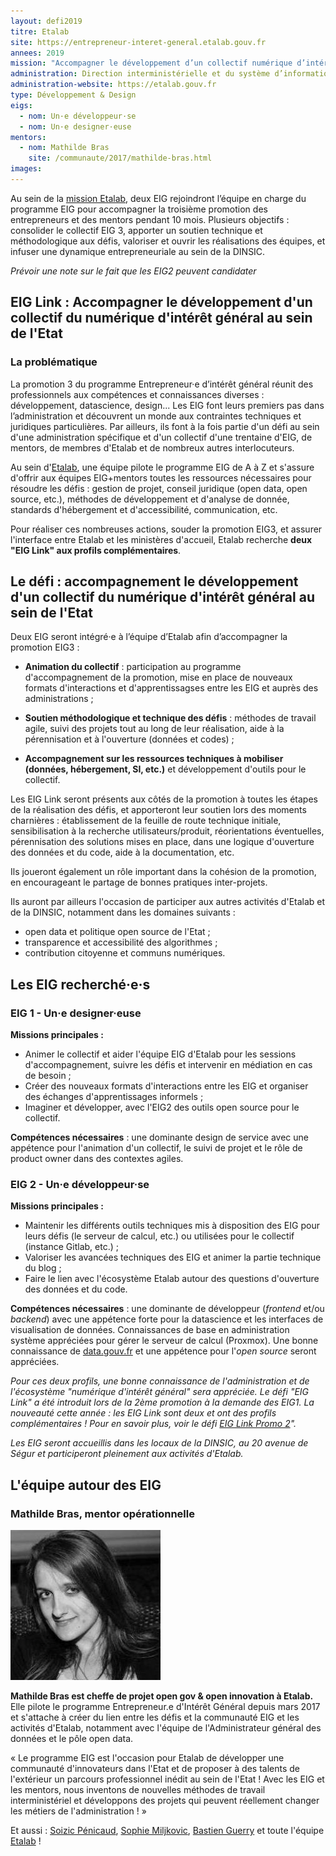 ```yaml
---
layout: defi2019
titre: Etalab
site: https://entrepreneur-interet-general.etalab.gouv.fr
annees: 2019
mission: "Accompagner le développement d’un collectif numérique d’intérêt général au sein de l’Etat"
administration: Direction interministérielle et du système d’information et de communication de l’Etat
administration-website: https://etalab.gouv.fr
type: Développement & Design
eigs:
  - nom: Un·e développeur·se
  - nom: Un·e designer·euse
mentors:
  - nom: Mathilde Bras
    site: /communaute/2017/mathilde-bras.html
images: 
---
```


Au sein de la [mission Etalab](https://etalab.gouv.fr), deux EIG rejoindront l’équipe en
charge du programme EIG pour accompagner la troisième promotion des
entrepreneurs et des mentors pendant 10 mois. Plusieurs objectifs :
consolider le collectif EIG 3, apporter un soutien technique et
méthodologique aux défis, valoriser et ouvrir les réalisations des
équipes, et infuser une dynamique entrepreneuriale au sein de la
DINSIC.

_Prévoir une note sur le fait que les EIG2 peuvent candidater_

## EIG Link : Accompagner le développement d'un collectif du numérique d'intérêt général au sein de l'Etat

### La problématique

La promotion 3 du programme Entrepreneur·e d’intérêt général réunit
des professionnels aux compétences et connaissances diverses :
développement, datascience, design...  Les EIG font leurs premiers
pas dans l’administration et découvrent un monde aux contraintes
techniques et juridiques particulières. Par ailleurs, ils font à la
fois partie d'un défi au sein d'une administration spécifique et d'un
collectif d'une trentaine d'EIG, de mentors, de membres d'Etalab et de nombreux autres interlocuteurs.

Au sein d'[Etalab](http://www.etalab.gouv.fr/), une équipe pilote le programme EIG de A à Z et s'assure d'offrir aux équipes EIG+mentors toutes les ressources nécessaires pour résoudre les défis : gestion de projet, conseil juridique (open data, open source, etc.), méthodes de développement et d'analyse de donnée, standards d'hébergement et d'accessibilité, communication, etc.

Pour réaliser ces nombreuses actions, souder la promotion EIG3, et assurer l'interface entre Etalab et les ministères d'accueil, Etalab recherche **deux "EIG Link" aux profils complémentaires**. 

## Le défi : accompagnement le développement d'un collectif du numérique d'intérêt général au sein de l'Etat

Deux EIG seront intégré·e à l’équipe d’Etalab afin d’accompagner la
promotion EIG3 :

* **Animation du collectif** : participation au programme
  d'accompagnement de la promotion, mise en place de nouveaux formats
  d'interactions et d'apprentissagses entre les EIG et auprès des
  administrations ;

* **Soutien méthodologique et technique des défis** : méthodes de
  travail agile, suivi des projets tout au long de leur réalisation,
  aide à la pérennisation et à l'ouverture (données et codes) ;

* **Accompagnement sur les ressources techniques à mobiliser (données,
  hébergement, SI, etc.)** et développement d'outils pour le
  collectif.

Les EIG Link seront présents aux côtés de la promotion à toutes les
étapes de la réalisation des défis, et apporteront leur soutien lors
des moments charnières : établissement de la feuille de route
technique initiale, sensibilisation à la recherche
utilisateurs/produit, réorientations éventuelles, pérennisation des
solutions mises en place, dans une logique d'ouverture des données et
du code, aide à la documentation, etc.

Ils joueront également un rôle important dans la cohésion de la
promotion, en encourageant le partage de bonnes pratiques
inter-projets.

Ils auront par ailleurs l'occasion de participer aux autres
activités d'Etalab et de la DINSIC, notamment dans les domaines
suivants :

* open data et politique open source de l'Etat ;
* transparence et accessibilité des algorithmes ;
* contribution citoyenne et communs numériques.

## Les EIG recherché·e·s

### EIG 1 - Un·e designer·euse

**Missions principales :** 
* Animer le collectif et aider l'équipe EIG d'Etalab pour les sessions d'accompagnement, suivre les défis et intervenir en médiation en cas de besoin ; 
* Créer des nouveaux formats d'interactions entre les EIG et organiser des échanges d'apprentissages informels ; 
* Imaginer et développer, avec l'EIG2 des outils open source pour le collectif.

**Compétences nécessaires** : une dominante design de service avec une appétence
pour l'animation d'un collectif, le suivi de projet et
le rôle de product owner dans des contextes agiles.

### EIG 2 - Un·e développeur·se

**Missions principales :**
* Maintenir les différents outils techniques mis à disposition des EIG
  pour leurs défis (le serveur de calcul, etc.) ou utilisées pour le
  collectif (instance Gitlab, etc.) ;
* Valoriser les avancées techniques des EIG et animer la partie technique du blog ;
* Faire le lien avec l'écosystème Etalab autour des questions
  d'ouverture des données et du code.

**Compétences nécessaires** : une dominante de développeur (*frontend* et/ou
*backend*) avec une appétence forte pour la datascience et les
interfaces de visualisation de données. Connaissances de base en
administration système appréciées pour gérer le serveur de calcul
(Proxmox). Une bonne connaissance de
[data.gouv.fr](https://www.data.gouv.fr/) et une appétence pour
l'*open source* seront appréciées.

_Pour ces deux profils, une bonne connaissance de l'administration et
de l'écosystème "numérique d'intérêt général" sera appréciée. Le défi "EIG Link" a été introduit lors de la 2ème promotion à la demande des EIG1. La nouveauté cette année : les EIG Link sont deux et ont des profils complémentaires ! Pour en savoir plus, voir le défi [EIG Link Promo 2](http://site-eig.etalab.gouv.fr/defis/2018/eiglink.html)"._

_Les EIG seront accueillis dans les locaux de la DINSIC, au 20 avenue
de Ségur et participeront pleinement aux activités d'Etalab._

## L'équipe autour des EIG

### Mathilde Bras, mentor opérationnelle

![Mathilde Bras](/img/communaute/mathilde_bras.jpg)

**Mathilde Bras est cheffe de projet open gov & open innovation à
Etalab.** Elle pilote le programme Entrepreneur.e d'Intérêt Général
depuis mars 2017 et s'attache à créer du lien entre les défis et la
communauté EIG et les activités d'Etalab, notamment avec l'équipe de
l'Administrateur général des données et le pôle open data.

« Le programme EIG est l'occasion pour Etalab de développer une
communauté d'innovateurs dans l'Etat et de proposer à des talents de
l'extérieur un parcours professionnel inédit au sein de l'Etat ! Avec
les EIG et les mentors, nous inventons de nouvelles méthodes de
travail interministériel et développons des projets qui peuvent
réellement changer les métiers de l'administration ! »

Et aussi : [Soizic
Pénicaud](/_communaute/2018-01-01-soizic-penicaud.md), [Sophie
Miljkovic](/_communaute/2018-01-01-sophie-miljkovic.md), [Bastien
Guerry](/_communaute/2018-01-01-bastien-guerry.md) et toute l'équipe
[Etalab](https://www.etalab.gouv.fr/lequipe) !
